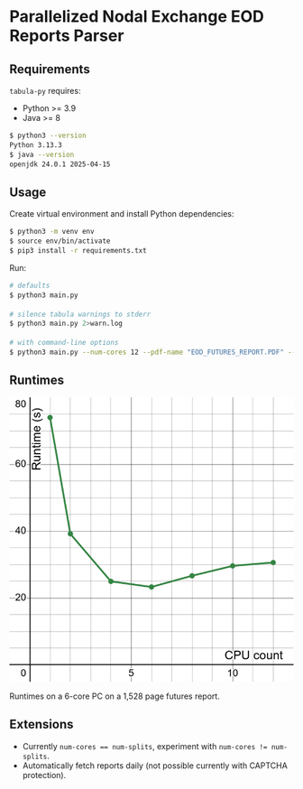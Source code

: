 # Parallelized Nodal Exchange EOD Reports Parser

## Requirements
`tabula-py` requires:
* Python >= 3.9
* Java >= 8

```sh
$ python3 --version
Python 3.13.3
$ java --version
openjdk 24.0.1 2025-04-15
```

## Usage
Create virtual environment and install Python dependencies:
```sh
$ python3 -m venv env
$ source env/bin/activate
$ pip3 install -r requirements.txt
```

Run:
```sh
# defaults
$ python3 main.py

# silence tabula warnings to stderr
$ python3 main.py 2>warn.log

# with command-line options
$ python3 main.py --num-cores 12 --pdf-name "EOD_FUTURES_REPORT.PDF" --split-dir "split"
```

## Runtimes
![Graph of runtimes.](runtimes.png)

Runtimes on a 6-core PC on a 1,528 page futures report.

## Extensions
* Currently `num-cores == num-splits`, experiment with `num-cores != num-splits`.
* Automatically fetch reports daily (not possible currently with CAPTCHA protection).
